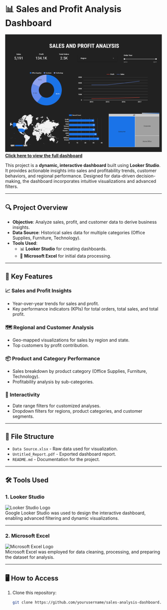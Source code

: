 # 📊 Sales and Profit Analysis Dashboard

![Dashboard Preview](./dashboard-png.png)  
**[Click here to view the full dashboard](https://lookerstudio.google.com/s/hJpf2rTdnM0)**

This project is a **dynamic, interactive dashboard** built using **Looker Studio**. It provides actionable insights into sales and profitability trends, customer behaviors, and regional performance. Designed for data-driven decision-making, the dashboard incorporates intuitive visualizations and advanced filters.

---

## 🔍 **Project Overview**

- **Objective**: Analyze sales, profit, and customer data to derive business insights.
- **Data Source**: Historical sales data for multiple categories (Office Supplies, Furniture, Technology).
- **Tools Used**: 
  - 📊 **Looker Studio** for creating dashboards.
  - 📂 **Microsoft Excel** for initial data processing.

---

## 🌟 **Key Features**

### 📈 **Sales and Profit Insights**
- Year-over-year trends for sales and profit.
- Key performance indicators (KPIs) for total orders, total sales, and total profit.

### 🗺️ **Regional and Customer Analysis**
- Geo-mapped visualizations for sales by region and state.
- Top customers by profit contribution.

### 📦 **Product and Category Performance**
- Sales breakdown by product category (Office Supplies, Furniture, Technology).
- Profitability analysis by sub-categories.

### 🔧 **Interactivity**
- Date range filters for customized analyses.
- Dropdown filters for regions, product categories, and customer segments.

---

## 📂 **File Structure**
- `Data Source.xlsx` - Raw data used for visualization.
- `Untitled_Report.pdf` - Exported dashboard report.
- `README.md` - Documentation for the project.

---

## 🛠️ **Tools Used**

### 1. **Looker Studio**
![Looker Studio Logo](https://upload.wikimedia.org/wikipedia/commons/thumb/c/cf/Google_Data_Studio_Logo.png/120px-Google_Data_Studio_Logo.png)  
Google Looker Studio was used to design the interactive dashboard, enabling advanced filtering and dynamic visualizations.

---

### 2. **Microsoft Excel**
![Microsoft Excel Logo](https://upload.wikimedia.org/wikipedia/commons/thumb/7/73/Microsoft_Excel_2013-2019_logo.svg/120px-Microsoft_Excel_2013-2019_logo.svg.png)  
Microsoft Excel was employed for data cleaning, processing, and preparing the dataset for analysis.

---

## 🖥️ **How to Access**
1. Clone this repository:
   ```bash
   git clone https://github.com/yourusername/sales-analysis-dashboard.git
